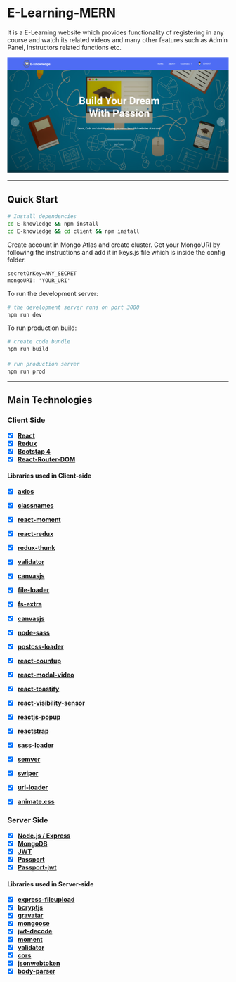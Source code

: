 # E-Learning-MERN
It is a E-Learning website which provides functionality of registering in any course and watch its related videos and many other features such as Admin Panel, Instructors related functions etc.

<img src="img/home.png">

---

## Quick Start

```bash
# Install dependencies
cd E-knowledge && npm install
cd E-knowledge && cd client && npm install

```
Create account in Mongo Atlas and create cluster. Get your MongoURI by following the instructions and add it in keys.js file which is inside the config folder.

```
secretOrKey=ANY_SECRET
mongoURI: 'YOUR_URI'

```

To run the development server:

```bash
# the development server runs on port 3000
npm run dev
```

To run production build:

```bash
# create code bundle
npm run build

# run production server
npm run prod
```
---

## Main Technologies

### Client Side

- [x] **[React](https://github.com/facebook/react)**
- [x] **[Redux](https://github.com/reactjs/redux)**
- [x] **[Bootstap 4](https://github.com/twbs/bootstrap/tree/v4-dev)**
- [x] **[React-Router-DOM](https://github.com/ReactTraining/react-router/tree/master/packages/react-router-dom)**

#### Libraries used in Client-side

- [x] **[axios](https://github.com/axios/axios)**
- [x] **[classnames](https://github.com/JedWatson/classnames)**
- [x] **[react-moment](https://github.com/headzoo/react-moment)**
- [x] **[react-redux](https://github.com/reduxjs/react-redux)**
- [x] **[redux-thunk](https://github.com/reduxjs/redux-thunk)**
- [x] **[validator](https://github.com/chriso/validator.js)**
- [x] **[canvasjs]()**
- [x] **[file-loader]()**
- [x] **[fs-extra]()**
- [x] **[canvasjs]()**
- [x] **[node-sass]()**
- [x] **[postcss-loader]()**
- [x] **[react-countup]()**
- [x] **[react-modal-video]()**
- [x] **[react-toastify]()**
- [x] **[react-visibility-sensor]()**
- [x] **[reactjs-popup]()**
- [x] **[reactstrap]()**
- [x] **[sass-loader]()**
- [x] **[semver]()**
- [x] **[swiper]()**
- [x] **[url-loader]()**
- [x] **[animate.css]()**


### Server Side

- [x] **[Node.js / Express](https://github.com/expressjs/express)**
- [x] **[MongoDB](https://github.com/mongodb/mongo)**
- [x] **[JWT](https://github.com/auth0/node-jsonwebtoken)**
- [x] **[Passport](http://www.passportjs.org/)**
- [x] **[Passport-jwt](https://github.com/themikenicholson/passport-jwt)**

#### Libraries used in Server-side

- [x] **[express-fileupload](https://github.com/dcodeIO/bcrypt.js)**
- [x] **[bcryptjs](https://github.com/dcodeIO/bcrypt.js)**
- [x] **[gravatar](https://github.com/emerleite/node-gravatar)**
- [x] **[mongoose](http://mongoosejs.com/)**
- [x] **[jwt-decode](https://github.com/auth0/jwt-decode)**
- [x] **[moment](https://momentjs.com/)**
- [x] **[validator](https://github.com/chriso/validator.js)**
- [x] **[cors]()**
- [x] **[jsonwebtoken]()**
- [x] **[body-parser]()**
